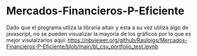 # Mercados-Financieros-P-Eficiente

Dado que el programa utliza la libraría altair y esta a su vez utiliza algo de javascript, no se pueden visualizar la mayoría de los gráficos por lo que es mejor visulaizarlos aquí: https://nbviewer.org/github/Rauloigs/Mercados-Financieros-P-Eficiente/blob/main/bl_csv_portfolio_test.ipynb
